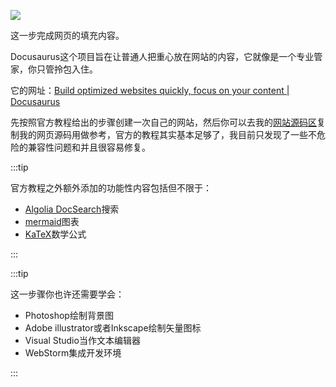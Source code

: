 ![](https://oss-cdn-main.draft.art/aiDraw/predict/output_hd/XcWayPfQF5Vriw7bwg5ue7gMa8gEhwcd-0.jpg)

这一步完成网页的填充内容。

Docusaurus这个项目旨在让普通人把重心放在网站的内容，它就像是一个专业管家，你只管拎包入住。

它的网址：[Build optimized websites quickly, focus on your content | Docusaurus](https://docusaurus.io/zh-CN/)

先按照官方教程给出的步骤创建一次自己的网站，然后你可以去我的[网站源码区](https://github.com/dgoeee/dgoeee.github.io)复制我的网页源码用做参考，官方的教程其实基本足够了，我目前只发现了一些不危险的兼容性问题和并且很容易修复。

:::tip

官方教程之外额外添加的功能性内容包括但不限于：

- [Algolia DocSearch](https://docsearch.algolia.com/)搜索
- [mermaid](https://mermaid-js.github.io/mermaid/)图表
- [KaTeX](https://katex.org/)数学公式

:::

:::tip

这一步骤你也许还需要学会：

- Photoshop绘制背景图
- Adobe illustrator或者Inkscape绘制矢量图标
- Visual Studio当作文本编辑器
- WebStorm集成开发环境

:::
